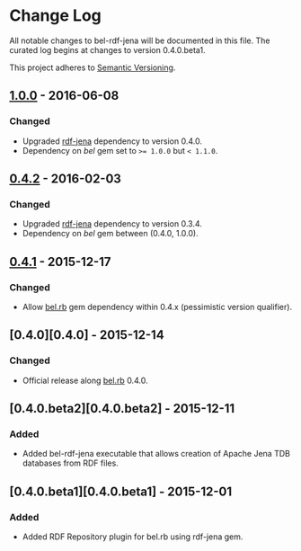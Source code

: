 # Change Log
All notable changes to bel-rdf-jena will be documented in this file. The curated log begins at changes to version 0.4.0.beta1.

This project adheres to [Semantic Versioning](http://semver.org/).

## [1.0.0][1.0.0] - 2016-06-08
### Changed
- Upgraded [rdf-jena][rdf-jena] dependency to version 0.4.0.
- Dependency on *bel* gem set to `>= 1.0.0` but `< 1.1.0`.

## [0.4.2][0.4.2] - 2016-02-03
### Changed
- Upgraded [rdf-jena][rdf-jena] dependency to version 0.3.4.
- Dependency on *bel* gem between (0.4.0, 1.0.0).

## [0.4.1][0.4.1] - 2015-12-17
### Changed
- Allow [bel.rb][bel.rb] gem dependency within 0.4.x (pessimistic version qualifier).

## [0.4.0][0.4.0] - 2015-12-14
### Changed
- Official release along [bel.rb][bel.rb] 0.4.0.

## [0.4.0.beta2][0.4.0.beta2] - 2015-12-11
### Added
- Added bel-rdf-jena executable that allows creation of Apache Jena TDB databases from RDF files.

## [0.4.0.beta1][0.4.0.beta1] - 2015-12-01
### Added
- Added RDF Repository plugin for bel.rb using rdf-jena gem.

[bel.rb]:   https://rubygems.org/gems/bel
[rdf-jena]: https://rubygems.org/gems/rdf-jena
[1.0.0]:    https://github.com/OpenBEL/bel.rb-rdf-jena/compare/0.4.2...1.0.0
[0.4.2]:    https://github.com/OpenBEL/bel.rb-rdf-jena/compare/0.4.1...0.4.2
[0.4.1]:    https://github.com/OpenBEL/bel.rb-rdf-jena/compare/0.4.0...0.4.1
